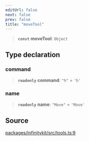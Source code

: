 ```yaml
---
editUrl: false
next: false
prev: false
title: "moveTool"
---
```


> **`const`** **moveTool**: `Object`

## Type declaration

### command

> **`readonly`** **command**: `"h"` = `'h'`

### name

> **`readonly`** **name**: `"Move"` = `'Move'`

## Source

[packages/infinitykit/src/tools.ts:9](https://github.com/nodenogg-in/alpha-p2p/blob/e46703f/packages/infinitykit/src/tools.ts#L9)
